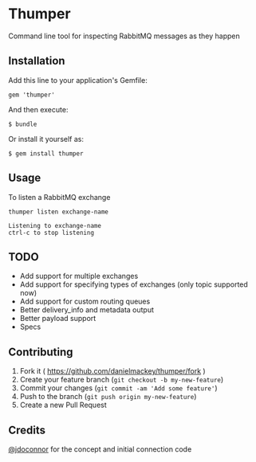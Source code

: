 # Thumper

Command line tool for inspecting RabbitMQ messages as they happen

## Installation

Add this line to your application's Gemfile:

    gem 'thumper'

And then execute:

    $ bundle

Or install it yourself as:

    $ gem install thumper

## Usage

To listen a RabbitMQ exchange


    thumper listen exchange-name

    Listening to exchange-name
    ctrl-c to stop listening


## TODO

- Add support for multiple exchanges
- Add support for specifying types of exchanges (only topic supported now)
- Add support for custom routing queues
- Better delivery_info and metadata output
- Better payload support
- Specs

## Contributing

1. Fork it ( https://github.com/danielmackey/thumper/fork )
2. Create your feature branch (`git checkout -b my-new-feature`)
3. Commit your changes (`git commit -am 'Add some feature'`)
4. Push to the branch (`git push origin my-new-feature`)
5. Create a new Pull Request

## Credits

[@jdoconnor](https://github.com/jdoconnor) for the concept and initial connection code
